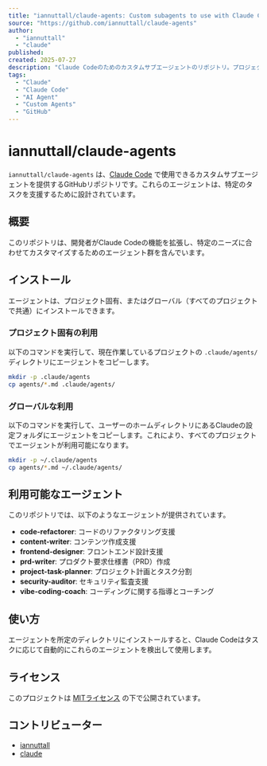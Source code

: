```yaml
---
title: "iannuttall/claude-agents: Custom subagents to use with Claude Code."
source: "https://github.com/iannuttall/claude-agents"
author:
  - "iannuttall"
  - "claude"
published:
created: 2025-07-27
description: "Claude Codeのためのカスタムサブエージェントのリポジトリ。プロジェクト固有またはグローバルに使用するためのインストール手順と、利用可能なエージェントのリストを提供します。"
tags:
  - "Claude"
  - "Claude Code"
  - "AI Agent"
  - "Custom Agents"
  - "GitHub"
---
```


# iannuttall/claude-agents

`iannuttall/claude-agents` は、[Claude Code](https://claude.ai/code) で使用できるカスタムサブエージェントを提供するGitHubリポジトリです。これらのエージェントは、特定のタスクを支援するために設計されています。

## 概要

このリポジトリは、開発者がClaude Codeの機能を拡張し、特定のニーズに合わせてカスタマイズするためのエージェント群を含んでいます。

## インストール

エージェントは、プロジェクト固有、またはグローバル（すべてのプロジェクトで共通）にインストールできます。

### プロジェクト固有の利用

以下のコマンドを実行して、現在作業しているプロジェクトの `.claude/agents/` ディレクトリにエージェントをコピーします。

```sh
mkdir -p .claude/agents
cp agents/*.md .claude/agents/
```

### グローバルな利用

以下のコマンドを実行して、ユーザーのホームディレクトリにあるClaudeの設定フォルダにエージェントをコピーします。これにより、すべてのプロジェクトでエージェントが利用可能になります。

```sh
mkdir -p ~/.claude/agents
cp agents/*.md ~/.claude/agents/
```

## 利用可能なエージェント

このリポジトリでは、以下のようなエージェントが提供されています。

* **code-refactorer**: コードのリファクタリング支援
* **content-writer**: コンテンツ作成支援
* **frontend-designer**: フロントエンド設計支援
* **prd-writer**: プロダクト要求仕様書（PRD）作成
* **project-task-planner**: プロジェクト計画とタスク分割
* **security-auditor**: セキュリティ監査支援
* **vibe-coding-coach**: コーディングに関する指導とコーチング

## 使い方

エージェントを所定のディレクトリにインストールすると、Claude Codeはタスクに応じて自動的にこれらのエージェントを検出して使用します。

## ライセンス

このプロジェクトは [MITライセンス](https://github.com/iannuttall/claude-agents/blob/main/LICENSE) の下で公開されています。

## コントリビューター

* [iannuttall](https://github.com/iannuttall)
* [claude](https://github.com/claude)
